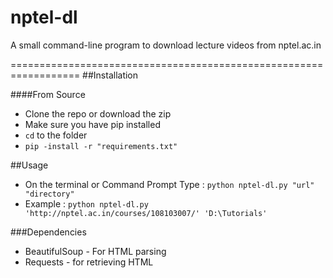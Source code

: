 # nptel-dl
A small command-line program to download lecture videos from nptel.ac.in 

==================================================================
##Installation

####From Source
* Clone the repo or download the zip
* Make sure you have pip installed
* `cd` to the folder
* `pip -install -r "requirements.txt"`

##Usage
* On the terminal or Command Prompt Type :
  `python nptel-dl.py "url" "directory"`
* Example : `python nptel-dl.py 'http://nptel.ac.in/courses/108103007/' 'D:\Tutorials'`
  
###Dependencies
* BeautifulSoup - For HTML parsing
* Requests - for retrieving HTML
